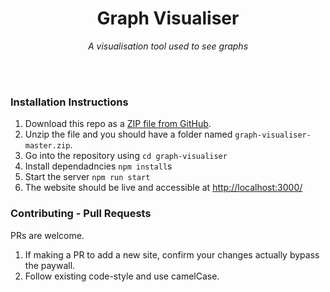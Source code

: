 <h1 align="center">Graph Visualiser</h1>

<p align="center"><i>A visualisation tool used to see graphs</i></p>
<br/><br/>

### Installation Instructions

1. Download this repo as a [ZIP file from GitHub](https://github.com/Raymond-Su/graph-visualiser/archive/master.zip).
2. Unzip the file and you should have a folder named `graph-visualiser-master.zip`.
3. Go into the repository using
   `cd graph-visualiser`
4. Install dependadncies
   `npm install`s
5. Start the server
   `npm run start`
6. The website should be live and accessible at [http://localhost:3000/](http://localhost:3000/)

### Contributing - Pull Requests

PRs are welcome.

1. If making a PR to add a new site, confirm your changes actually bypass the paywall.
2. Follow existing code-style and use camelCase.

